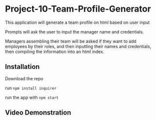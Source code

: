 # Project-10-Team-Profile-Generator

This application will generate a team profile on html based on user input

Prompts will ask the user to input the manager name and credentials.

Managers assembling their team will be asked if they want to add employees by their roles, and then inputting their names and credentials, then compiling the information into an html index.

## Installation

Download the repo

run ```npm install inquirer```

run the app with ```npm start```

## Video Demonstration
